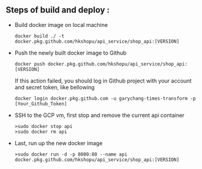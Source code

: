 ## Steps of build and deploy :

- Build docker image on local machine

  ```
  docker build ./ -t docker.pkg.github.com/hkshopu/api_service/shop_api:[VERSION]
  ```

- Push the newly built docker image to Github

  ```
  docker push docker.pkg.github.com/hkshopu/api_service/shop_api:[VERSION]
  ```

  If this action failed, you should log in Github project with your account and secret token, like bellowing

  ```
  docker login docker.pkg.github.com -u garychang-times-transform -p [Your_Github_Token]
  ```

- SSH to the GCP vm, first stop and remove the current api container

  ```
  >sudo docker stop api
  >sudo docker rm api
  ```

- Last, run up the new docker image

  ```
  >sudo docker run -d -p 8000:80 --name api docker.pkg.github.com/hkshopu/api_service/shop_api:[VERSION]
  ```

  





